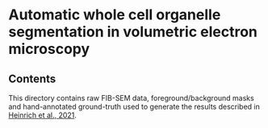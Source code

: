 # Automatic whole cell organelle segmentation in volumetric electron microscopy

## Contents

This directory contains raw FIB-SEM data, foreground/background masks and hand-annotated ground-truth used to generate the results described in [Heinrich et al., 2021](https://www.biorxiv.org/content/10.1101/2020.11.14.382143v1).